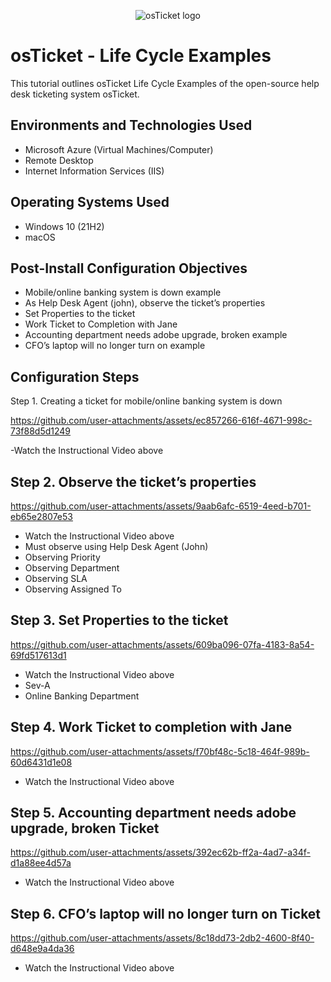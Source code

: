 <p align="center">
<img src="https://i.imgur.com/Clzj7Xs.png" alt="osTicket logo"/>
</p>

<h1>osTicket - Life Cycle Examples</h1>
This tutorial outlines osTicket Life Cycle Examples of the open-source help desk ticketing system osTicket.<br />




<h2>Environments and Technologies Used</h2>

- Microsoft Azure (Virtual Machines/Computer)
- Remote Desktop
- Internet Information Services (IIS)

<h2>Operating Systems Used </h2>

- Windows 10</b> (21H2)
- macOS 

<h2>Post-Install Configuration Objectives</h2>

- Mobile/online banking system is down example
- As Help Desk Agent (john), observe the ticket’s properties
- Set Properties to the ticket
- Work Ticket to Completion with Jane
- Accounting department needs adobe upgrade, broken example
- CFO’s laptop will no longer turn on example


<h2>Configuration Steps</h2>

Step 1. Creating a ticket for mobile/online banking system is down


https://github.com/user-attachments/assets/ec857266-616f-4671-998c-73f88d5d1249

-Watch the Instructional Video above


<h2>Step 2. Observe the ticket’s properties</h2

https://github.com/user-attachments/assets/9aab6afc-6519-4eed-b701-eb65e2807e53

- Watch the Instructional Video above
- Must observe using Help Desk Agent (John)
- Observing Priority
- Observing Department
- Observing SLA
- Observing Assigned To

<h2>Step 3. Set Properties to the ticket</h2

https://github.com/user-attachments/assets/609ba096-07fa-4183-8a54-69fd517613d1

- Watch the Instructional Video above
- Sev-A
- Online Banking Department


<h2>Step 4. Work Ticket to completion with Jane</h2

https://github.com/user-attachments/assets/f70bf48c-5c18-464f-989b-60d6431d1e08

- Watch the Instructional Video above

<h2>Step 5. Accounting department needs adobe upgrade, broken Ticket</h2


https://github.com/user-attachments/assets/392ec62b-ff2a-4ad7-a34f-d1a88ee4d57a

- Watch the Instructional Video above

<h2>Step 6.  CFO’s laptop will no longer turn on Ticket</h2

https://github.com/user-attachments/assets/8c18dd73-2db2-4600-8f40-d648e9a4da36

- Watch the Instructional Video above

